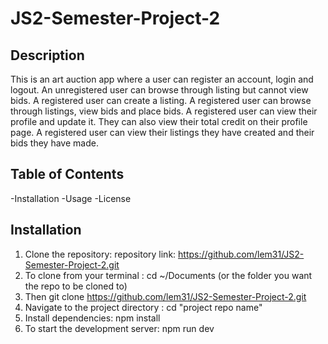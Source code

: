 # JS2-Semester-Project-2
## Description
This is an art auction app where a user can register an account, login and logout. 
An unregistered user can browse through listing but cannot view bids.
A registered user can create a listing.
A registered user can browse through listings, view bids and place bids. 
A registered user can view their profile and update it. They can also view their total credit on their profile page. 
A registered user can view their listings they have created and their bids they have made. 

## Table of Contents
-Installation
-Usage
-License 

## Installation

1. Clone the repository: repository link: https://github.com/lem31/JS2-Semester-Project-2.git
2. To clone from your terminal : cd ~/Documents (or the folder you want the repo to be cloned to)
3. Then git clone https://github.com/lem31/JS2-Semester-Project-2.git
4. Navigate to the project directory : cd "project repo name"
5. Install dependencies: npm install
6. To start the development server: npm run dev 
